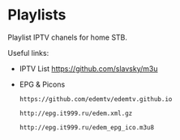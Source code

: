 # Playlists
Playlist IPTV chanels for home STB.

Useful links:
- IPTV List 
https://github.com/slavsky/m3u

- EPG & Picons 

      https://github.com/edemtv/edemtv.github.io

      http://epg.it999.ru/edem.xml.gz

      http://epg.it999.ru/edem_epg_ico.m3u8
